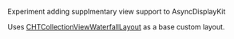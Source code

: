 Experiment adding supplmentary view support to AsyncDisplayKit

Uses [CHTCollectionViewWaterfallLayout](https://github.com/chiahsien/CHTCollectionViewWaterfallLayout/) as a base custom layout.